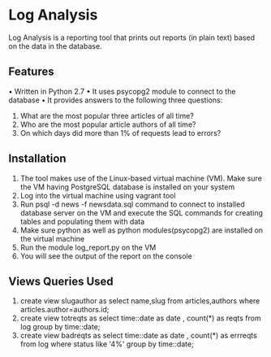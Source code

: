 ﻿# Log Analysis
Log Analysis is a reporting tool that prints out reports (in plain text) based on the data in the database. 


## Features
•	Written in Python 2.7
•	It uses psycopg2 module to connect to the database
•	It provides answers to the following three questions:
1. What are the most popular three articles of all time?
2. Who are the most popular article authors of all time?
3. On which days did more than 1% of requests lead to errors?  


## Installation
1.	The tool makes use of the Linux-based virtual machine (VM). Make sure the VM having PostgreSQL database is installed on your system 
2.  Log into the virtual machine using vagrant tool
3.  Run psql -d news -f newsdata.sql command to connect to installed database server on the VM and execute the SQL commands for creating tables and populating them with data
4.	Make sure python as well as python modules(psycopg2) are installed on the virtual machine 
5.	Run the module log_report.py on the VM
6.	You will see the output of the report on the console


## Views Queries Used 
1. create view slugauthor as select name,slug from articles,authors where articles.author=authors.id;
2. create view totreqts as select time::date as date , count(*) as reqts from log group by time::date;
3. create view badreqts as select time::date as date , count(*) as errreqts from log where status like '4%' group by time::date;
